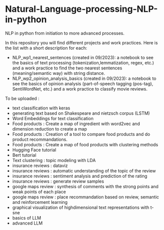 # Natural-Language-processing-NLP-in-python
NLP in python from initiation to more advanced processes.

In this repository you will find different projects and work practices. Here is the list with a short description for each:
* NLP_wp1_nearest_sentences (created in 09/2023): a notebook to see the basics of text processing (tokenization,lemmatization, regex, etc.) and a work practice to find the two nearest sentences (meaning/semantic way) with string distance.
* NLP_wp2_opinion_analysis_basics (created in 09/2023): a notebook to see the basics of opinion analysis (part-of-speech tagging (pos-tag), SentiWordNet, etc.) and a work practice to classify movie reviews.

To be uploaded : 
* text classification with keras
* generating text based on Shakespeare and nietzsch corpus (LSTM)
* Word Embeddings for text classification
* Food products : Create a map of ingredient with word2vec and dimension reduction to create a map
* Food products : Creation of a tool to compare food products and do product recommandations.
* Food products : Create a map of food products with clustering methods
* Hugging Face tutorial
* Bert tutorial
* Text clustering : topic modeling with LDA
* insurance reviews : dataviz
* insurance reviews : automatic understanding of the topic of the review
* insurance reviews : sentiment analysis and prediction of the rating
* insurance reviews : generate review samples
* google maps review : synthesis of comments with the strong points and weak points of each place
* google maps review : place recommandation based on review, semantic and reinforcement learning
* graphical visualization of highdimensional text representations with t-sne
* basics of LLM
* advanced LLM 
